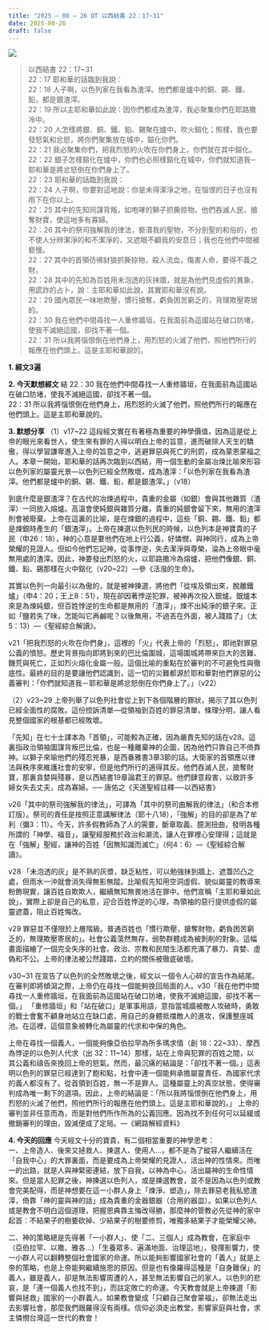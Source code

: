 ```yaml
---
title: "2025 – 08 – 26 QT 以西結書 22：17~31"
date: 2025-08-26
draft: false
---
```


![](/images/qt.jpg)
> 以西結書 22：17~31  
> 22：17 耶和華的話臨到我說：  
> 22：18 人子啊，以色列家在我看為渣滓。他們都是爐中的銅、錫、鐵、鉛，都是銀渣滓。  
> 22：19 所以主耶和華如此說：因你們都成為渣滓，我必聚集你們在耶路撒冷中。  
> 22：20 人怎樣將銀、銅、鐵、鉛、錫聚在爐中，吹火鎔化；照樣，我也要發怒氣和忿怒，將你們聚集放在城中，鎔化你們。  
> 22：21 我必聚集你們，把我烈怒的火吹在你們身上，你們就在其中鎔化。  
> 22：22 銀子怎樣鎔化在爐中，你們也必照樣鎔化在城中，你們就知道我─耶和華是將忿怒倒在你們身上了。  
> 22：23 耶和華的話臨到我說：  
> 22：24 人子啊，你要對這地說：你是未得潔淨之地，在惱恨的日子也沒有雨下在你以上。  
> 22：25 其中的先知同謀背叛，如咆哮的獅子抓撕掠物。他們吞滅人民，搶奪財寶，使這地多有寡婦。  
> 22：26 其中的祭司強解我的律法，褻瀆我的聖物，不分別聖的和俗的，也不使人分辨潔淨的和不潔淨的，又遮眼不顧我的安息日；我也在他們中間被褻慢。  
> 22：27 其中的首領彷彿豺狼抓撕掠物，殺人流血，傷害人命，要得不義之財。  
> 22：28 其中的先知為百姓用未泡透的灰抹牆，就是為他們見虛假的異象，用謊詐的占卜，說：主耶和華如此說，其實耶和華沒有說。  
> 22：29 國內眾民一味地欺壓，慣行搶奪，虧負困苦窮乏的，背理欺壓寄居的。  
> 22：30 我在他們中間尋找一人重修牆垣，在我面前為這國站在破口防堵，使我不滅絕這國，卻找不著一個。  
> 22：31 所以我將惱恨倒在他們身上，用烈怒的火滅了他們，照他們所行的報應在他們頭上。這是主耶和華說的。



**1. 經文3遍**

**2. 今天默想經文**
結 22：30 我在他們中間尋找一人重修牆垣，在我面前為這國站在破口防堵，使我不滅絕這國，卻找不著一個。  
22：31 所以我將惱恨倒在他們身上，用烈怒的火滅了他們，照他們所行的報應在他們頭上。這是主耶和華說的。

**3. 默想分享**
（1）v17\~22 這段經文實在有著極為重要的神學價值，因為這是從上帝的眼光來看世人，使生來有罪的人得以明白上帝的旨意，進而破除人天生的驕傲，得以學習謙卑進入上帝的旨意之中，逃避罪惡與死亡的刑罰，成為蒙恩蒙福之人。本章一開始，耶和華的話再次臨到以西結，用一個生動的金屬冶煉比喻來形容以色列家的屬靈光景—以色列已經全然敗壞，成為渣滓：「以色列家在我看為渣滓。他們都是爐中的銅、錫、鐵、鉛，都是銀渣滓。」（v18）

到底什麼是銀渣滓？在古代的冶煉過程中，貴重的金屬（如銀）會與其他雜質（渣滓）一同放入熔爐。高溫會使純銀與雜質分離，貴重的純銀會留下來，無用的渣滓則會被廢棄。上帝在這裏的比喻，是在煉銀的過程中，這些「銅、錫、鐵、鉛」都是煉銀時產生的「銀渣滓」。上帝在揀選以色列民的時候，以色列本是神寶貴的子民（申26：18），神的心意是要他們在地上行公義，好憐憫，與神同行，成為上帝榮耀的見證人。但如今他們忘記神，從事悖逆，失去潔淨與尊榮，淪為上帝眼中毫無用處的渣滓。因此，神要發出烈怒的火，以耶路撒冷為熔爐，把他們像銀、銅、鐵、鉛、錫那樣在火中鎔化（v20\~22）—參《活潑的生命》。

其實以色列一向最引以為傲的，就是被神揀選，將他們「從埃及領出來，脫離鐵爐」（申4：20；王上8：51），現在卻因著悖逆犯罪，被神再次投入銀爐。銀爐本來是為煉純銀，但百姓悖逆的生命都是無用的「渣滓」，煉不出純淨的銀子來。正如「鹽若失了味，怎能叫它再鹹呢？以後無用，不過丟在外面，被人踐踏了」（太5：13）—《聖經綜合解讀》。

v21「把我烈怒的火吹在你們身」，這裡的「火」代表上帝的「烈怒」，即祂對罪惡公義的憤怒。歷史背景指向即將到來的巴比倫圍城，這場圍城將帶來巨大的苦難、饑荒與死亡，正如烈火熔化金屬一般。這個比喻的重點在於審判的不可避免性與徹底性。最終的目的是要讓他們認識到，這一切的災難都源於耶和華對他們罪惡的公義審判：「你們就知道我－耶和華是將忿怒倒在你們身上了。」（v22）

（2）v23\~29 上帝列舉了以色列社會從上到下各個階層的罪狀，揭示了其以色列已經全面性的腐敗。這份控訴清單—從領袖到百姓的罪惡清單，條理分明，讓人看見整個國家的根基都已經敗壞。

「先知」在七十士譯本為「首領」，可能較為正確，因為嚴責先知的話在v28。這裏指政治領袖圖謀背叛巴比倫，也是一種離棄神的企圖，因為他們只靠自己不倚靠神。以獅子來喻他們的殘忍兇暴，是西番雅書3章3節的話。大衛家的首領應以律法與秩序來維護社會的安寧，但是他們所行的適得其反。他們吞滅人民，搶奪財寶，那裏貪婪與殘暴，是以西結書19章論君王的罪惡。他們肆意殺害，以致許多婦女失去丈夫，成為寡婦。── 唐佑之《天道聖經註釋──以西結書》

v26「其中的祭司強解我的律法」，可譯為「其中的祭司曲解我的律法」（和合本修訂版）。祭司的責任是按照正意講解律法（耶十八18），「強解」的目的卻是為了牟利（彌3：11）。今天，許多假教師為了人的需要，斷章取義、臆測扭曲，發明各種所謂的「神學、福音」，讓聖經服務於政治和潮流，讓人在罪裡心安理得；這就是在「強解」聖經，讓神的百姓「因無知識而滅亡」（何4：6）—《聖經綜合解讀》。

v28 「未泡透的灰」是不熟的灰漿，缺乏粘性，可以勉強抹到牆上、遮蓋凹凸之處，但雨水一沖就會消失得無影無蹤。比喻假先知用空洞虛假、貌似屬靈的教導來粉飾現實，讓百姓自欺欺人，繼續無知無畏地活在罪中。他們宣稱「主耶和華如此說」，實際上卻是自己的私意，迎合百姓悖逆的心理，為領袖的惡行提供虛假的屬靈遮蓋，阻止百姓悔改。

v29 罪惡並不僅限於上層階級。普通百姓也「慣行欺壓，搶奪財物，虧負困苦窮乏的，無理欺壓寄居的」。社會公義蕩然無存，弱勢群體成為被剝削的對象。這幅畫面描繪了一個完全失序的社會。政治、宗教和民間生活都充滿了暴力、貪婪、虛偽和不公。上帝的律法被公然踐踏，立約的關係被徹底破壞。

v30\~31 在宣告了以色列的全然敗壞之後，經文以一個令人心碎的宣告作為結尾。在審判即將傾瀉之際，上帝仍在尋找一個能夠挽回局面的人。v30「我在他們中間尋找一人重修牆垣，在我面前為這國站在破口防堵，使我不滅絕這國，卻找不著一個。」 「重修牆垣」和「站在破口」是軍事用語，意指當城牆被敵人攻破時，勇敢的戰士會奮不顧身地站立在缺口處，用自己的身體抵擋敵人的進攻，保護整座城池。在這裡，這個意象被轉化為屬靈的代求和中保的角色。

上帝在尋找一個義人，一個能夠像亞伯拉罕為所多瑪求情（創 18：22\~33）、摩西為悖逆的以色列人代求（出 32：11\~14）那樣，站在上帝與犯罪的百姓之間，以其公義和禱告來挽回上帝的怒氣。然而，最沉痛的結論是：「卻找不著一個。」這表明以色列的罪惡已經達到了飽和點，社會中連一個能夠承擔屬靈責任、為國家代求的義人都沒有了。從首領到百姓，無一不是罪人。這種屬靈上的真空狀態，使得審判成為唯一剩下的選項。因此，上帝的結論是：「所以我將惱恨倒在他們身上，用烈怒的火滅了他們，照他們所行的報應在他們頭上。這是主耶和華說的。」 上帝的審判並非任意而為，而是對他們所作所為的公義回應。因為找不到任何可以延緩或撤銷審判的理由，毀滅便成了定局。—《網路解經資料》

**4. 今天的回應**
今天經文十分的寶貴，有二個相當重要的神學思考：  
一、上帝造人、後來又拯救人、揀選人、使用人…，都不是為了縱容人繼續活在「自我中心」的大罪裏面，而是要成為上帝榮耀的見證人，活出神的性情來。而唯一的出路，就是人與神緊密連結，放下自我，以神為中心，活出屬神的生命性情來。但是當人犯罪之後，神揀選以色列人，或是揀選教會，並不是因為以色列或教會完美配得，而是神想要在這一小群人身上「煉淨、塑造」，除去罪惡老我私慾渣滓，倚靠「神的靈與神的話」成為貴重的金器銀器（合用的器皿）。如果以色列人或是教會不明白這個道理，把握恩典靠主悔改得勝，那麼神的管教必先從神的家中起首：不結果子的樹要砍掉、少結果子的樹要修剪，唯獨多結果子才能榮耀父神。

二、神的策略總是先得著「一小群人」、使「二、三個人」成為教會，在家庭中（亞伯拉罕、以撒、雅各…）「生養眾多、遍滿地面、治理這地」，發揮影響力，使一小群人可以翻轉整個社會國家的命運。所以能夠影響國家社會的「義人」就是上帝的策略，也是上帝能夠繼續施恩的原因。但是也有像羅得這種是「自身難保」的義人，雖是義人，卻是無法影響周遭的人，甚至無法影響自己的家人。以色列的悲哀，是「連一個義人也找不到」，而註定敗亡的命運。今天教會就是上帝揀選「影響與拯救」國家的一小群義人。如果教會變成「只顧自己聚會蒙福」，卻無法走出去影響社會，那麼我們跟羅得沒有兩樣。信仰必須走出教堂，影響家庭與社會，求主憐憫台灣這一世代的教會！

